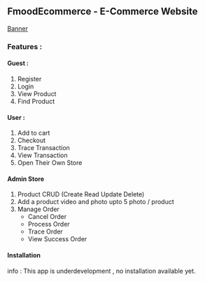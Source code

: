 ## FmoodEcommerce - E-Commerce Website  
[Banner](frontend/public/banner.jpg)
### Features :  
#### Guest :
1. Register
2. Login
3. View Product
4. Find Product

#### User :
1. Add to cart
2. Checkout
3. Trace Transaction
4. View Transaction
5. Open Their Own Store

#### Admin Store
1. Product CRUD (Create Read Update Delete)
2. Add a product video and photo upto 5 photo / product
3. Manage Order  
    - Cancel Order
    - Process Order
    - Trace Order
    - View Success Order
    
#### Installation  
info : This app is underdevelopment , no installation available yet.

